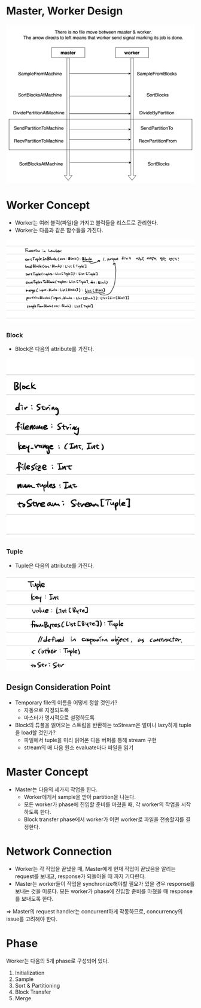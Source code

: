 # Master, Worker Design

![Untitled](Master,%20Worker%20Design/Untitled.png)

# Worker Concept

- Worker는 여러 블럭(파일)을 가지고 블럭들을 리스트로 관리한다.
- Worker는 다음과 같은 함수들을 가진다.

![Untitled](Master,%20Worker%20Design/Untitled%201.png)

### Block

- Block은 다음의 attribute를 가진다.

![Untitled](Master,%20Worker%20Design/Untitled%202.png)

### Tuple

- Tuple은 다음의 attribute를 가진다.

![Untitled](Master,%20Worker%20Design/Untitled%203.png)

## Design Consideration Point

- Temporary file의 이름을 어떻게 정할 것인가?
    - 자동으로 지정되도록
    - 마스터가 명시적으로 설정하도록
- Block의 튜플을 읽어오는 스트림을 반환하는 toStream은 얼마나 lazy하게 tuple을 load할 것인가?
    - 파일에서 tuple을 미리 읽어온 다음 버퍼를 통해 stream 구현
    - stream의 매 다음 원소 evaluate마다 파일을 읽기

# Master Concept

- Master는 다음의 세가지 작업을 한다.
    - Worker에게서 sample을 받아 partition을 나눈다.
    - 모든 worker가 phase에 진입할 준비를 마쳤을 때, 각 worker의 작업을 시작하도록 한다.
    - Block transfer phase에서 worker가 어떤 worker로 파일을 전송할지를 결정한다.

# Network Connection

- Worker는 각 작업을 끝냈을 때, Master에게 현재 작업이 끝났음을 알리는 request를 보내고, response가 되돌아올 때 까지 기다린다.
- Master는 worker들이 작업을 synchronize해야할 필요가 있을 경우 response를 보내는 것을 미룬다. 모든 worker가 phase에 진입할 준비를 마쳤을 때 response를 보내도록 한다.

⇒ Master의 request handler는 concurrent하게 작동하므로, concurrency의 issue를 고려해야 한다.

# Phase

Worker는 다음의 5개 phase로 구성되어 있다.

1. Initialization
2. Sample
3. Sort & Partitioning
4. Block Transfer
5. Merge